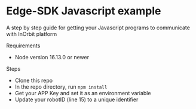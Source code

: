 # Edge-SDK Javascript example
A step by step guide for getting your Javascript programs to communicate with InOrbit platform 

Requirements
- Node version 16.13.0 or newer 


Steps
- Clone this repo
- In the repo directory, run `npm install`
- Get your APP Key and set it as an environment variable
- Update your robotID (line 15) to a unique identifier